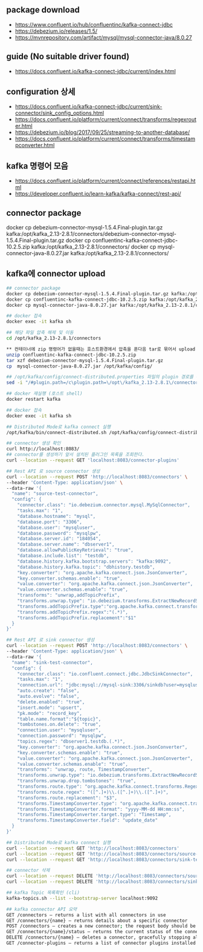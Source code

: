 ## package download
- https://www.confluent.io/hub/confluentinc/kafka-connect-jdbc
- https://debezium.io/releases/1.5/
- https://mvnrepository.com/artifact/mysql/mysql-connector-java/8.0.27
## guide (No suitable driver found)
- https://docs.confluent.io/kafka-connect-jdbc/current/index.html
## configuration 상세
- https://docs.confluent.io/kafka-connect-jdbc/current/sink-connector/sink_config_options.html
- https://docs.confluent.io/platform/current/connect/transforms/regexrouter.html
- https://debezium.io/blog/2017/09/25/streaming-to-another-database/
- https://docs.confluent.io/platform/current/connect/transforms/timestampconverter.html
## kafka 명령어 모음
- https://docs.confluent.io/platform/current/connect/references/restapi.html
- https://developer.confluent.io/learn-kafka/kafka-connect/rest-api/

## connector package
docker cp debezium-connector-mysql-1.5.4.Final-plugin.tar.gz kafka:/opt/kafka_2.13-2.8.1/connectors/debezium-connector-mysql-1.5.4.Final-plugin.tar.gz
docker cp confluentinc-kafka-connect-jdbc-10.2.5.zip kafka:/opt/kafka_2.13-2.8.1/connectors/
docker cp mysql-connector-java-8.0.27.jar kafka:/opt/kafka_2.13-2.8.1/connectors/

## kafka에 connector upload
```bash
## connector package
docker cp debezium-connector-mysql-1.5.4.Final-plugin.tar.gz kafka:/opt/kafka_2.13-2.8.1/connectors/debezium-connector-mysql-1.5.4.Final-plugin.tar.gz
docker cp confluentinc-kafka-connect-jdbc-10.2.5.zip kafka:/opt/kafka_2.13-2.8.1/connectors/
docker cp mysql-connector-java-8.0.27.jar kafka:/opt/kafka_2.13-2.8.1/connectors/

## docker 접속
docker exec -it kafka sh

## 해당 파일 압축 해제 및 이동
cd /opt/kafka_2.13-2.8.1/connectors

** 컨테이너에 zip 명령어가 없을때는 호스트환경에서 압축을 푼다음 tar로 묶어서 upload (압축 해제된 디렉토리에서 예: tar czf ../connector.tgz .)
unzip confluentinc-kafka-connect-jdbc-10.2.5.zip
tar xzf debezium-connector-mysql-1.5.4.Final-plugin.tar.gz
cp  mysql-connector-java-8.0.27.jar /opt/kafka/config/

## /opt/kafka/config/connect-distributed.properties 파일의 plugin 경로를 수정
sed -i "/#plugin.path=/c\plugin.path=\/opt\/kafka_2.13-2.8.1\/connectors" /opt/kafka/config/connect-distributed.properties

## docker 재실행 (호스트 shell)
docker restart kafka

## docker 접속
docker exec -it kafka sh

## Distributed Mode로 kafka connect 실행
/opt/kafka/bin/connect-distributed.sh /opt/kafka/config/connect-distributed.properties

## connector 생성 확인
curl http://localhost:8083/
## connector를 생성하기 앞서 설치된 플러그인 목록을 조회한다.
curl --location --request GET 'localhost:8083/connector-plugins'

## Rest API 로 source connector 생성
curl --location --request POST 'http://localhost:8083/connectors' \
--header 'Content-Type: application/json' \
--data-raw '{
  "name": "source-test-connector",
  "config": {
    "connector.class": "io.debezium.connector.mysql.MySqlConnector",
    "tasks.max": "1",
    "database.hostname": "mysql",
    "database.port": "3306",
    "database.user": "mysqluser",
    "database.password": "mysqlpw",
    "database.server.id": "184054",
    "database.server.name": "dbserver1",
    "database.allowPublicKeyRetrieval": "true",
    "database.include.list": "testdb",
    "database.history.kafka.bootstrap.servers": "kafka:9092",
    "database.history.kafka.topic": "dbhistory.testdb",
    "key.converter": "org.apache.kafka.connect.json.JsonConverter",
    "key.converter.schemas.enable": "true",
    "value.converter": "org.apache.kafka.connect.json.JsonConverter",
    "value.converter.schemas.enable": "true",
    "transforms": "unwrap,addTopicPrefix",
    "transforms.unwrap.type": "io.debezium.transforms.ExtractNewRecordState",
    "transforms.addTopicPrefix.type":"org.apache.kafka.connect.transforms.RegexRouter",
    "transforms.addTopicPrefix.regex":"(.*)",
    "transforms.addTopicPrefix.replacement":"$1"
  }
}'

## Rest API 로 sink connector 생성
curl --location --request POST 'http://localhost:8083/connectors' \
--header 'Content-Type: application/json' \
--data-raw '{
  "name": "sink-test-connector",
  "config": {
    "connector.class": "io.confluent.connect.jdbc.JdbcSinkConnector",
    "tasks.max": "1",
    "connection.url": "jdbc:mysql://mysql-sink:3306/sinkdb?user=mysqluser&password=mysqlpw",
    "auto.create": "false",
    "auto.evolve": "false",
    "delete.enabled": "true",
    "insert.mode": "upsert",
    "pk.mode": "record_key",
    "table.name.format":"${topic}",
    "tombstones.on.delete": "true",
    "connection.user": "mysqluser",
    "connection.password": "mysqlpw",
    "topics.regex": "dbserver1.testdb.(.*)",
    "key.converter": "org.apache.kafka.connect.json.JsonConverter",
    "key.converter.schemas.enable": "true",
    "value.converter": "org.apache.kafka.connect.json.JsonConverter",
    "value.converter.schemas.enable": "true",
    "transforms": "unwrap, route, TimestampConverter",
    "transforms.unwrap.type": "io.debezium.transforms.ExtractNewRecordState",
    "transforms.unwrap.drop.tombstones": "true",
    "transforms.route.type": "org.apache.kafka.connect.transforms.RegexRouter",
    "transforms.route.regex": "([^.]+)\\.([^.]+)\\.([^.]+)",
    "transforms.route.replacement": "$3",
    "transforms.TimestampConverter.type": "org.apache.kafka.connect.transforms.TimestampConverter$Value",
    "transforms.TimestampConverter.format": "yyyy-MM-dd HH:mm:ss",
    "transforms.TimestampConverter.target.type": "Timestamp",
    "transforms.TimestampConverter.field": "update_date"
  }
}'

## Distributed Mode로 kafka connect 실행
curl --location --request GET 'http://localhost:8083/connectors'
curl --location --request GET 'http://localhost:8083/connectors/source-test-connector/config '--header 'Content-Type: application/json'
curl --location --request GET 'http://localhost:8083/connectors/sink-test-connector/config '--header 'Content-Type: application/json'

## connector 삭제
curl --location --request DELETE 'http://localhost:8083/connectors/source-test-connector'
curl --location --request DELETE 'http://localhost:8083/connectors/sink-test-connector'

## kafka Topic 목록확인 (cli)
kafka-topics.sh --list --bootstrap-server localhost:9092

## kafka connector API 요약
GET /connectors – returns a list with all connectors in use
GET /connectors/{name} – returns details about a specific connector
POST /connectors – creates a new connector; the request body should be a JSON object containing a string name field and an object config field with the connector configuration parameters
GET /connectors/{name}/status – returns the current status of the connector – including if it is running, failed or paused – which worker it is assigned to, error information if it has failed, and the state of all its tasks
DELETE /connectors/{name} – deletes a connector, gracefully stopping all tasks and deleting its configuration
GET /connector-plugins – returns a list of connector plugins installed in the Kafka Connect cluster
```

